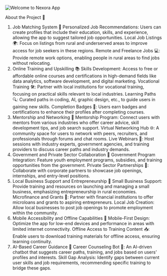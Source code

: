 ![Welcome to Nexora App](https://gist.githubusercontent.com/iamraaaey/193eb125fad6b99b9f474222a4dba764/raw/461ed90aeac989532832e24cd82ef02d111171f0/raynold-kabai.svg)



About the Project 🚀
1. Job Matching System 🧩
Personalized Job Recommendations: Users can create profiles that include their education, skills, and experience, allowing the app to suggest tailored job opportunities.
Local Job Listings 🌍: Focus on listings from rural and underserved areas to improve access for job seekers in these regions.
Remote and Freelance Jobs 💻: Provide remote work options, enabling people in rural areas to find jobs without relocating.
2. Online Training and Upskilling 📚
Skills Development: Access to free or affordable online courses and certifications in high-demand fields like data analytics, software development, and digital marketing.
Vocational Training 🛠️: Partner with local institutions for vocational training, focusing on practical skills relevant to local industries.
Learning Paths 🔍: Curated paths in coding, AI, graphic design, etc., to guide users in gaining new skills.
Completion Badges 🏅: Users earn badges and certifications to enhance their profiles after completing courses.
3. Mentorship and Networking 🤝
Mentorship Program: Connect users with mentors from various industries who offer career advice, skill development tips, and job search support.
Virtual Networking Hub 🌐: A community space for users to network with peers, recruiters, and professionals through forums and chat rooms.
Live Webinars 📅: Host sessions with industry experts, government agencies, and training providers to discuss career paths and industry demands.
4. Government and Private Sector Collaboration 🤲
Government Program Integration: Feature youth employment programs, subsidies, and training opportunities from the government.
Private Sector Partnerships 🏢: Collaborate with corporate partners to showcase job openings, internships, and entry-level positions.
5. Local Business Support and Entrepreneurship 🌱
Small Business Support: Provide training and resources on launching and managing a small business, emphasizing entrepreneurship in rural economies.
Microfinance and Grants 💸: Partner with financial institutions to offer microloans and grants to aspiring entrepreneurs.
Local Job Creation: Allow local businesses to post job openings to promote employment within the community.
6. Mobile Accessibility and Offline Capabilities 📲
Mobile-First Design: Optimize the app for low-end devices and performance in areas with limited internet connectivity.
Offline Access to Training Content 📥: Enable users to download training materials for offline access, ensuring learning continuity.
7. AI-Based Career Guidance 🧠
Career Counseling Bot 🤖: An AI-driven chatbot that suggests career paths, training, and jobs based on users’ profiles and interests.
Skill Gap Analysis: Identify gaps between current user skills and job requirements, recommending specific training to bridge these gaps.
